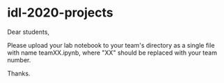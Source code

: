 # idl-2020-projects

Dear students,

Please upload your lab notebook to your team's directory as a single file with name teamXX.ipynb, where "XX" should be replaced with your team number.

Thanks.
